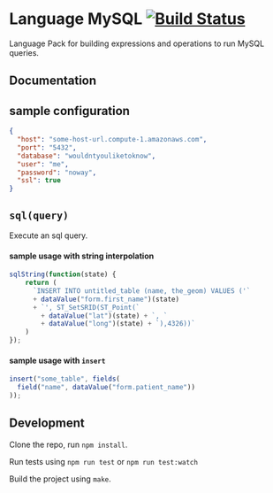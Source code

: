 Language MySQL [![Build Status](https://travis-ci.org/OpenFn/language-mysql.svg?branch=master)](https://travis-ci.org/OpenFn/language-mysql)
==============

Language Pack for building expressions and operations to run MySQL queries.

Documentation
-------------

## sample configuration
```json
{
  "host": "some-host-url.compute-1.amazonaws.com",
  "port": "5432",
  "database": "wouldntyouliketoknow",
  "user": "me",
  "password": "noway",
  "ssl": true
}
```

## `sql(query)`
Execute an sql query.

#### sample usage with string interpolation
```js
sqlString(function(state) {
    return (
      `INSERT INTO untitled_table (name, the_geom) VALUES ('`
      + dataValue("form.first_name")(state)
      + `', ST_SetSRID(ST_Point(`
        + dataValue("lat")(state) + `, `
        + dataValue("long")(state) + `),4326))`
    )
});
```

#### sample usage with `insert`
```js
insert("some_table", fields(
  field("name", dataValue("form.patient_name"))
));
```


Development
-----------

Clone the repo, run `npm install`.

Run tests using `npm run test` or `npm run test:watch`

Build the project using `make`.
